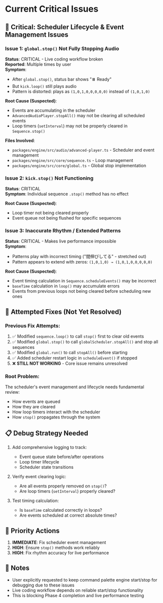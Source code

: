 # Current Critical Issues

## 🔴 Critical: Scheduler Lifecycle & Event Management Issues

### Issue 1: `global.stop()` Not Fully Stopping Audio
**Status**: CRITICAL - Live coding workflow broken  
**Reported**: Multiple times by user  
**Symptom**: 
- After `global.stop()`, status bar shows "⏸️ Ready"
- But `kick.loop()` still plays audio
- Pattern is distorted: plays as `(1,0,1,0,0,0,0,0)` instead of `(1,0,1,0)`

**Root Cause (Suspected)**:
- Events are accumulating in the scheduler
- `AdvancedAudioPlayer.stopAll()` may not be clearing all scheduled events
- Loop timers (`setInterval`) may not be properly cleared in `Sequence.stop()`

**Files Involved**:
- `packages/engine/src/audio/advanced-player.ts` - Scheduler and event management
- `packages/engine/src/core/sequence.ts` - Loop management
- `packages/engine/src/core/global.ts` - Global stop implementation

### Issue 2: `kick.stop()` Not Functioning
**Status**: CRITICAL  
**Symptom**: Individual sequence `.stop()` method has no effect

**Root Cause (Suspected)**:
- Loop timer not being cleared properly
- Event queue not being flushed for specific sequences

### Issue 3: Inaccurate Rhythm / Extended Patterns
**Status**: CRITICAL - Makes live performance impossible  
**Symptom**: 
- Patterns play with incorrect timing ("間伸びしてる" - stretched out)
- Pattern appears to extend with zeros: `(1,0,1,0) → (1,0,1,0,0,0,0,0)`

**Root Cause (Suspected)**:
- Event timing calculation in `Sequence.scheduleEvents()` may be incorrect
- `baseTime` calculation in `loop()` may accumulate errors
- Events from previous loops not being cleared before scheduling new ones

## 🔧 Attempted Fixes (Not Yet Resolved)

### Previous Fix Attempts:
1. ✅ Modified `sequence.loop()` to call `stop()` first to clear old events
2. ✅ Modified `global.stop()` to call `globalScheduler.stopAll()` and stop all sequences
3. ✅ Modified `global.run()` to call `stopAll()` before starting
4. ✅ Added scheduler restart logic in `scheduleEvent()` if stopped
5. ❌ **STILL NOT WORKING** - Core issue remains unresolved

### Root Problem:
The scheduler's event management and lifecycle needs fundamental review:
- How events are queued
- How they are cleared
- How loop timers interact with the scheduler
- How `stop()` propagates through the system

## 📋 Debug Strategy Needed

1. Add comprehensive logging to track:
   - Event queue state before/after operations
   - Loop timer lifecycle
   - Scheduler state transitions

2. Verify event clearing logic:
   - Are all events properly removed on `stop()`?
   - Are loop timers (`setInterval`) properly cleared?

3. Test timing calculation:
   - Is `baseTime` calculated correctly in loops?
   - Are events scheduled at correct absolute times?

## 🎯 Priority Actions

1. **IMMEDIATE**: Fix scheduler event management
2. **HIGH**: Ensure `stop()` methods work reliably
3. **HIGH**: Fix rhythm accuracy for live performance

## 📝 Notes

- User explicitly requested to keep command palette engine start/stop for debugging due to these issues
- Live coding workflow depends on reliable start/stop functionality
- This is blocking Phase 4 completion and live performance testing